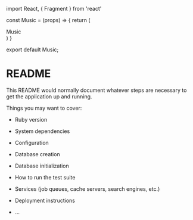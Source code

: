 import React, { Fragment } from 'react'

const Music = (props) => {
  return (
    <Fragment>
      <div>Music</div>
    </Fragment>
  )
}

export default Music;



# README

This README would normally document whatever steps are necessary to get the
application up and running.

Things you may want to cover:

* Ruby version

* System dependencies

* Configuration

* Database creation

* Database initialization

* How to run the test suite

* Services (job queues, cache servers, search engines, etc.)

* Deployment instructions

* ...
